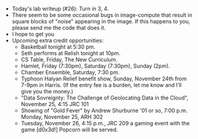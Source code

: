 * Today's lab writeup (#26): Turn in 3, 4.
* There seem to be some occasional bugs in image-compute that result
  in square blocks of "noise" appearing in the image.  If this happens
  to you, please send me the code that does it.
* I hope to get you
* Upcoming extra credit opportunities:
    * Basketball tonight at 5:30 pm.
    * Seth performs at Relish tonight at 10pm.
    * CS Table, Friday, The New Curriculum.
    * Hamlet, Friday (7:30pm), Saturday (7:30pm), Sunday (2pm).
    * Chamber Ensemble, Saturday, 7:30 pm.
    * Typhoon Halyan Relief benefit show, Sunday, November 24th from 7-9pm
      in Harris.  (If the entry fee is a burden, let me know and I'll
      give you the money.)
    * "Data Sovreignty: The Challenge of Geolocating Data in the Cloud",
      November 25, 4:15 JRC 101
    * Showing of "Gold Fever" by Andrew Shurburne '01 or so, 7:00 p.m.
      Monday, November 25, ARH 302
    * Tuesday, November 26, 4:15 p.m., JRC 209  a gaming event with the 
      game [d0x3d!]   Popcorn will be served.
